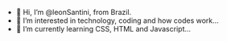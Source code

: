 - 👋 Hi, I’m @leonSantini, from Brazil.
- 👀 I’m interested in technology, coding and how codes work...
- 🌱 I’m currently learning CSS, HTML and Javascript...

<!---
leonSantini/leonSantini is a ✨ special ✨ repository because its `README.md` (this file) appears on your GitHub profile.
You can click the Preview link to take a look at your changes.
--->
